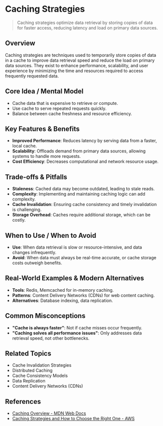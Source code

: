 # Caching Strategies

> Caching strategies optimize data retrieval by storing copies of data for faster access, reducing latency and load on primary data sources.

## Overview
Caching strategies are techniques used to temporarily store copies of data in a cache to improve data retrieval speed and reduce the load on primary data sources. They exist to enhance performance, scalability, and user experience by minimizing the time and resources required to access frequently requested data.

## Core Idea / Mental Model
- Cache data that is expensive to retrieve or compute.
- Use cache to serve repeated requests quickly.
- Balance between cache freshness and resource efficiency.

## Key Features & Benefits
- **Improved Performance**: Reduces latency by serving data from a faster, local cache.
- **Scalability**: Offloads demand from primary data sources, allowing systems to handle more requests.
- **Cost Efficiency**: Decreases computational and network resource usage.

## Trade-offs & Pitfalls
- **Staleness**: Cached data may become outdated, leading to stale reads.
- **Complexity**: Implementing and maintaining caching logic can add complexity.
- **Cache Invalidation**: Ensuring cache consistency and timely invalidation is challenging.
- **Storage Overhead**: Caches require additional storage, which can be costly.

## When to Use / When to Avoid
- **Use**: When data retrieval is slow or resource-intensive, and data changes infrequently.
- **Avoid**: When data must always be real-time accurate, or cache storage costs outweigh benefits.

## Real-World Examples & Modern Alternatives
- **Tools**: Redis, Memcached for in-memory caching.
- **Patterns**: Content Delivery Networks (CDNs) for web content caching.
- **Alternatives**: Database indexing, data replication.

## Common Misconceptions
- **"Cache is always faster"**: Not if cache misses occur frequently.
- **"Caching solves all performance issues"**: Only addresses data retrieval speed, not other bottlenecks.

## Related Topics
- Cache Invalidation Strategies
- Distributed Caching
- Cache Consistency Models
- Data Replication
- Content Delivery Networks (CDNs)

## References
- [Caching Overview - MDN Web Docs](https://developer.mozilla.org/en-US/docs/Web/HTTP/Caching)
- [Caching Strategies and How to Choose the Right One - AWS](https://aws.amazon.com/caching/)
